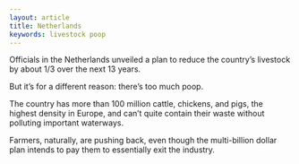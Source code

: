 ```yaml
---
layout: article
title: Netherlands
keywords: livestock poop
---
```


Officials in the Netherlands unveiled a plan to reduce the country’s livestock by about 1/3 over the next 13 years.

But it’s for a different reason: there’s too much poop.

The country has more than 100 million cattle, chickens, and pigs, the highest density in Europe, and can’t quite contain their waste without polluting important waterways.

Farmers, naturally, are pushing back, even though the multi-billion dollar plan intends to pay them to essentially exit the industry.
